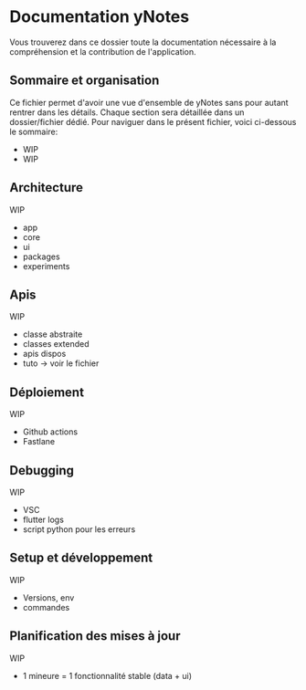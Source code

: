 # Documentation yNotes

Vous trouverez dans ce dossier toute la documentation nécessaire à la compréhension et la contribution de l'application.

## Sommaire et organisation

Ce fichier permet d'avoir une vue d'ensemble de yNotes sans pour autant rentrer dans les détails. Chaque section sera détaillée dans un dossier/fichier dédié. Pour naviguer dans le présent fichier, voici ci-dessous le sommaire:

- WIP
- WIP

## Architecture

WIP

- app
- core
- ui
- packages
- experiments

## Apis

WIP

- classe abstraite
- classes extended
- apis dispos
- tuto -> voir le fichier

## Déploiement

WIP

- Github actions
- Fastlane

## Debugging

WIP

- VSC
- flutter logs
- script python pour les erreurs

## Setup et développement

WIP

- Versions, env
- commandes

## Planification des mises à jour

WIP

- 1 mineure = 1 fonctionnalité stable (data + ui)
